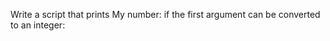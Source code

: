 Write a script that prints My number: <first argument converted in integer> if the first argument can be converted to an integer:
